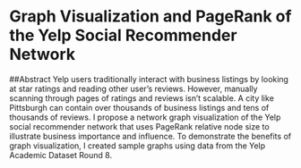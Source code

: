 # Graph Visualization and PageRank of the Yelp Social Recommender Network

##Abstract
Yelp users traditionally interact with business listings by looking at star ratings and reading other user’s reviews. However, manually scanning through pages of ratings and reviews isn’t scalable. A city like Pittsburgh can contain over thousands of business listings and tens of thousands of reviews. I propose a network graph visualization of the Yelp social recommender network that uses PageRank relative node size to illustrate business importance and influence. To demonstrate the benefits of graph visualization, I created sample graphs using data from the Yelp Academic Dataset Round 8. 
